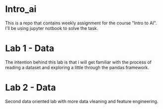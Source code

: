 # Intro_ai

This is a repo that contains weekly assignment for the course "Intro to AI".
I'll be using jupyter notbook to solve the task.

# Lab 1 - Data
The intention behind this lab is that i will get familiar with the process of reading a dataset and
exploring a little through the pandas framework.

# Lab 2 - Data
Second data oriented lab with more data vleaning and feature engineering. 
